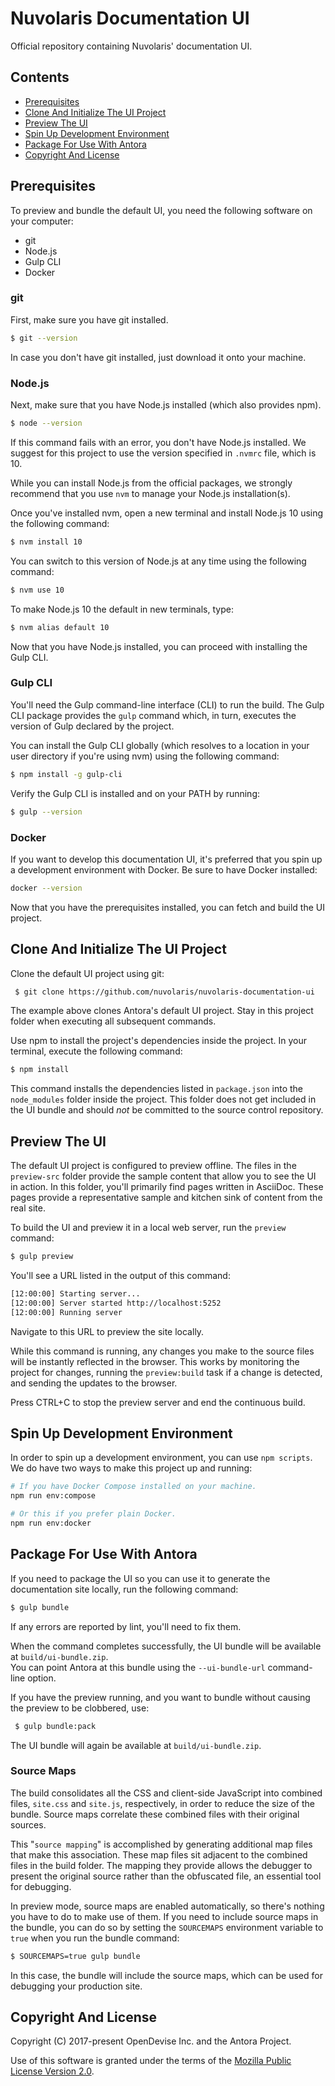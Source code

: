# Nuvolaris Documentation UI
Official repository containing Nuvolaris' documentation UI.

## Contents
- [Prerequisites](#prerequisites)
- [Clone And Initialize The UI Project](#clone-and-initialize-the-ui-project)
- [Preview The UI](#preview-the-ui)
- [Spin Up Development Environment](#spin-up-development-environment)
- [Package For Use With Antora](#package-for-use-with-antora)
- [Copyright And License](#copyright-and-license)

## Prerequisites
To preview and bundle the default UI, you need the following software on your computer:

* git
* Node.js
* Gulp CLI
* Docker

### git
First, make sure you have git installed.
```sh
$ git --version
```

In case you don't have git installed, just download it onto your machine.

### Node.js
Next, make sure that you have Node.js installed (which also provides npm).
```sh
$ node --version
```

If this command fails with an error, you don't have Node.js installed.
We suggest for this project to use the version specified in `.nvmrc` file, which is 10.

While you can install Node.js from the official packages, we strongly recommend that you use `nvm` to manage your Node.js installation(s).

Once you've installed nvm, open a new terminal and install Node.js 10 using the following command:
```sh
$ nvm install 10
```

You can switch to this version of Node.js at any time using the following command:
```sh
$ nvm use 10
```

To make Node.js 10 the default in new terminals, type:
```sh
$ nvm alias default 10
```

Now that you have Node.js installed, you can proceed with installing the Gulp CLI.

### Gulp CLI
You'll need the Gulp command-line interface (CLI) to run the build.
The Gulp CLI package provides the `gulp` command which, in turn, executes the version of Gulp declared by the project.

You can install the Gulp CLI globally (which resolves to a location in your user directory if you're using nvm) using the following command:
```sh
$ npm install -g gulp-cli
```

Verify the Gulp CLI is installed and on your PATH by running:
```sh
$ gulp --version
```

### Docker
If you want to develop this documentation UI, it's preferred that you spin up a development environment with Docker.
Be sure to have Docker installed:
```sh
docker --version
```

Now that you have the prerequisites installed, you can fetch and build the UI project.

## Clone And Initialize The UI Project
Clone the default UI project using git:
```sh
 $ git clone https://github.com/nuvolaris/nuvolaris-documentation-ui
```

The example above clones Antora's default UI project.
Stay in this project folder when executing all subsequent commands.

Use npm to install the project's dependencies inside the project.
In your terminal, execute the following command:
```sh
$ npm install
```

This command installs the dependencies listed in `package.json` into the `node_modules` folder inside the project.
This folder does not get included in the UI bundle and should _not_ be committed to the source control repository.

## Preview The UI
The default UI project is configured to preview offline.
The files in the `preview-src` folder provide the sample content that allow you to see the UI in action.
In this folder, you'll primarily find pages written in AsciiDoc.
These pages provide a representative sample and kitchen sink of content from the real site.

To build the UI and preview it in a local web server, run the `preview` command:
```sh
$ gulp preview
```

You'll see a URL listed in the output of this command:
```sh
[12:00:00] Starting server...
[12:00:00] Server started http://localhost:5252
[12:00:00] Running server
```

Navigate to this URL to preview the site locally.

While this command is running, any changes you make to the source files will be instantly reflected in the browser.
This works by monitoring the project for changes, running the `preview:build` task if a change is detected, and sending the updates to the browser.

Press CTRL+C to stop the preview server and end the continuous build.

## Spin Up Development Environment
In order to spin up a development environment, you can use `npm scripts`.
We do have two ways to make this project up and running:
```sh
# If you have Docker Compose installed on your machine.
npm run env:compose

# Or this if you prefer plain Docker.
npm run env:docker
```

## Package For Use With Antora

If you need to package the UI so you can use it to generate the documentation site locally, run the following command:
```sh
$ gulp bundle
```

If any errors are reported by lint, you'll need to fix them.

When the command completes successfully, the UI bundle will be available at `build/ui-bundle.zip`.  
You can point Antora at this bundle using the `--ui-bundle-url` command-line option.

If you have the preview running, and you want to bundle without causing the preview to be clobbered, use:
```sh
 $ gulp bundle:pack
```

The UI bundle will again be available at `build/ui-bundle.zip`.

### Source Maps

The build consolidates all the CSS and client-side JavaScript into combined files, `site.css` and `site.js`, respectively, in order to reduce the size of the bundle.
Source maps correlate these combined files with their original sources.

This "`source mapping`" is accomplished by generating additional map files that make this association.
These map files sit adjacent to the combined files in the build folder.
The mapping they provide allows the debugger to present the original source rather than the obfuscated file, an essential tool for debugging.

In preview mode, source maps are enabled automatically, so there's nothing you have to do to make use of them.
If you need to include source maps in the bundle, you can do so by setting the `SOURCEMAPS` environment variable to `true` when you run the bundle command:
```sh
$ SOURCEMAPS=true gulp bundle
```

In this case, the bundle will include the source maps, which can be used for debugging your production site.

## Copyright And License

Copyright (C) 2017-present OpenDevise Inc. and the Antora Project.

Use of this software is granted under the terms of the [Mozilla Public License Version 2.0](https://www.mozilla.org/en-US/MPL/2.0/).
